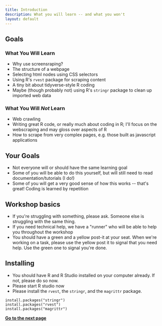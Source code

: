 ```yaml
---
title: Introduction
description: What you will learn -- and what you won't
layout: default
---
```

## Goals

### What You Will Learn
* Why use screensraping?
* The structure of a webpage
* Selecting html nodes using CSS selectors
* Using R's `rvest` package for scraping content
* A tiny bit about tidyverse-style R coding
* Maybe (though probably not) using R's `stringr` package to clean up imported web data

### What You Will _Not_ Learn
* Web crawling
* Writing great R code, or really much about coding in R; I'll focus on the webscraping and may gloss over aspects of R
* How to scrape from very complex pages, e.g. those built as javascript applications

## Your Goals
* Not everyone will or should have the same learning goal
* Some of you will be able to do this yourself, but will still need to read documentation/tutorials (I do!)
* Some of you will get a very good sense of how this works -- that's great! Coding is learned by repetition

## Workshop basics
* If you're struggling with something, please ask. Someone else is struggling with the same thing.
* If you need technical help, we have a "runner" who will be able to help you throughout the workshop
* You should have a green and a yellow post-it at your seat. When we're working on a task, please use the yellow post it to signal that you need help. Use the green one to signal you're done.

## Installing
* You should have R and R Studio installed on your computer already. If not, please do so now.
* Please start R studio now
* Please install the `rvest`, the `stringr`, and the  `magrittr` package.
```
install.packages("stringr")
install.packages("rvest")
install.packages("magrittr")
```

**[Go to the next page](web-structure-basics)**

